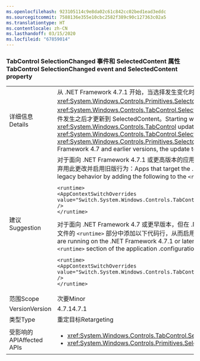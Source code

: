 ```yaml
---
ms.openlocfilehash: 923105114c9e8da02c61c842cc02bed1ead3eddc
ms.sourcegitcommit: 7588136e355e10cbc2582f389c90c127363c02a5
ms.translationtype: HT
ms.contentlocale: zh-CN
ms.lasthandoff: 03/15/2020
ms.locfileid: "67859014"
---
```

### <a name="tabcontrol-selectionchanged-event-and-selectedcontent-property"></a><span data-ttu-id="6868e-101">TabControl SelectionChanged 事件和 SelectedContent 属性</span><span class="sxs-lookup"><span data-stu-id="6868e-101">TabControl SelectionChanged event and SelectedContent property</span></span>

|   |   |
|---|---|
|<span data-ttu-id="6868e-102">详细信息</span><span class="sxs-lookup"><span data-stu-id="6868e-102">Details</span></span>|<span data-ttu-id="6868e-103">从 .NET Framework 4.7.1 开始，当选择发生变化时，<xref:System.Windows.Controls.TabControl> 在引发 <xref:System.Windows.Controls.Primitives.Selector.SelectionChanged> 事件之前更新其 <xref:System.Windows.Controls.TabControl.SelectedContent> 属性的值。而在 .NET Framework 4.7 和更早版本中，在事件发生之后才更新到 SelectedContent。</span><span class="sxs-lookup"><span data-stu-id="6868e-103">Starting with the .NET Framework 4.7.1, a <xref:System.Windows.Controls.TabControl> updates the value of its <xref:System.Windows.Controls.TabControl.SelectedContent> property before raising the <xref:System.Windows.Controls.Primitives.Selector.SelectionChanged> event, when its selection changes.In the .NET Framework 4.7 and earlier versions, the update to SelectedContent happened after the event.</span></span>|
|<span data-ttu-id="6868e-104">建议</span><span class="sxs-lookup"><span data-stu-id="6868e-104">Suggestion</span></span>|<span data-ttu-id="6868e-105">对于面向 .NET Framework 4.7.1 或更高版本的应用，可以在应用程序配置文件的 <code>&lt;runtime&gt;</code> 部分添加以下内容，从而选择弃用此更改并启用旧版行为：</span><span class="sxs-lookup"><span data-stu-id="6868e-105">Apps that target the .NET Framework 4.7.1 or later can opt out of this change and use legacy behavior by adding the following to the <code>&lt;runtime&gt;</code> section of the application configuration file:</span></span><pre><code class="lang-xml">&lt;runtime&gt;&#13;&#10;&lt;AppContextSwitchOverrides value=&quot;Switch.System.Windows.Controls.TabControl.SelectionPropertiesCanLagBehindSelectionChangedEvent=true&quot; /&gt;&#13;&#10;&lt;/runtime&gt;&#13;&#10;</code></pre><span data-ttu-id="6868e-106">对于面向 .NET Framework 4.7 或更早版本，但在 .NET Framework 4.7.1 或更高版本上运行的应用，可以在应用程序配置文件的 <code>&lt;runtime&gt;</code> 部分中添加以下代码行，从而启用新的行为：</span><span class="sxs-lookup"><span data-stu-id="6868e-106">Apps that target the .NET Framework 4.7 or earlier but are running on the .NET Framework 4.7.1 or later can enable the new behavior by adding the following line to the <code>&lt;runtime&gt;</code> section of the application .configuration file:</span></span><pre><code class="lang-xml">&lt;runtime&gt;&#13;&#10;&lt;AppContextSwitchOverrides value=&quot;Switch.System.Windows.Controls.TabControl.SelectionPropertiesCanLagBehindSelectionChangedEvent=false&quot; /&gt;&#13;&#10;&lt;/runtime&gt;&#13;&#10;</code></pre>|
|<span data-ttu-id="6868e-107">范围</span><span class="sxs-lookup"><span data-stu-id="6868e-107">Scope</span></span>|<span data-ttu-id="6868e-108">次要</span><span class="sxs-lookup"><span data-stu-id="6868e-108">Minor</span></span>|
|<span data-ttu-id="6868e-109">Version</span><span class="sxs-lookup"><span data-stu-id="6868e-109">Version</span></span>|<span data-ttu-id="6868e-110">4.7.1</span><span class="sxs-lookup"><span data-stu-id="6868e-110">4.7.1</span></span>|
|<span data-ttu-id="6868e-111">类型</span><span class="sxs-lookup"><span data-stu-id="6868e-111">Type</span></span>|<span data-ttu-id="6868e-112">重定目标</span><span class="sxs-lookup"><span data-stu-id="6868e-112">Retargeting</span></span>|
|<span data-ttu-id="6868e-113">受影响的 API</span><span class="sxs-lookup"><span data-stu-id="6868e-113">Affected APIs</span></span>|<ul><li><xref:System.Windows.Controls.TabControl.SelectedContent?displayProperty=nameWithType></li><li><xref:System.Windows.Controls.Primitives.Selector.SelectionChanged?displayProperty=nameWithType></li></ul>|
